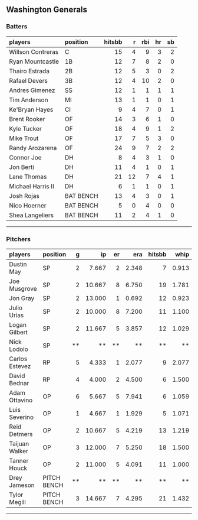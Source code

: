 ## Washington Generals

### Batters

 
|players           |position  | hitsbb|  r| rbi| hr| sb| 
|:-----------------|:---------|------:|--:|---:|--:|--:| 
|Willson Contreras |C         |     15|  4|   9|  3|  2| 
|Ryan Mountcastle  |1B        |     12|  7|   8|  2|  0| 
|Thairo Estrada    |2B        |     12|  5|   3|  0|  2| 
|Rafael Devers     |3B        |     12|  4|  10|  2|  0| 
|Andres Gimenez    |SS        |     12|  1|   1|  1|  1| 
|Tim Anderson      |MI        |     13|  1|   1|  0|  1| 
|Ke'Bryan Hayes    |CI        |      9|  4|   7|  0|  1| 
|Brent Rooker      |OF        |     14|  3|   6|  1|  0| 
|Kyle Tucker       |OF        |     18|  4|   9|  1|  2| 
|Mike Trout        |OF        |     17|  7|   5|  3|  0| 
|Randy Arozarena   |OF        |     24|  9|   7|  2|  2| 
|Connor Joe        |DH        |      8|  4|   3|  1|  0| 
|Jon Berti         |DH        |     11|  4|   1|  0|  1| 
|Lane Thomas       |DH        |     21| 12|   7|  4|  1| 
|Michael Harris II |DH        |      6|  1|   1|  0|  1| 
|Josh Rojas        |BAT BENCH |     13|  4|   3|  0|  1| 
|Nico Hoerner      |BAT BENCH |      5|  0|   4|  0|  0| 
|Shea Langeliers   |BAT BENCH |     11|  2|   4|  1|  0| 


* * *

### Pitchers

 
|players        |position    |  g|     ip| er|   era| hitsbb|  whip| so|  w| sv| 
|:--------------|:-----------|--:|------:|--:|-----:|------:|-----:|--:|--:|--:| 
|Dustin May     |SP          |  2|  7.667|  2| 2.348|      7| 0.913|  5|  0|  0| 
|Joe Musgrove   |SP          |  2| 10.667|  8| 6.750|     19| 1.781| 11|  0|  0| 
|Jon Gray       |SP          |  2| 13.000|  1| 0.692|     12| 0.923| 11|  2|  0| 
|Julio Urias    |SP          |  2| 10.000|  8| 7.200|     11| 1.100|  5|  1|  0| 
|Logan Gilbert  |SP          |  2| 11.667|  5| 3.857|     12| 1.029| 13|  1|  0| 
|Nick Lodolo    |SP          | **|     **| **|    **|     **|    **| **| **| **| 
|Carlos Estevez |RP          |  5|  4.333|  1| 2.077|      9| 2.077|  6|  0|  4| 
|David Bednar   |RP          |  4|  4.000|  2| 4.500|      6| 1.500|  5|  0|  0| 
|Adam Ottavino  |OP          |  6|  5.667|  5| 7.941|      6| 1.059|  5|  0|  0| 
|Luis Severino  |OP          |  1|  4.667|  1| 1.929|      5| 1.071|  5|  0|  0| 
|Reid Detmers   |OP          |  2| 10.667|  5| 4.219|     13| 1.219| 15|  0|  0| 
|Taijuan Walker |OP          |  3| 12.000|  7| 5.250|     18| 1.500|  7|  0|  0| 
|Tanner Houck   |OP          |  2| 11.000|  5| 4.091|     11| 1.000| 13|  0|  0| 
|Drey Jameson   |PITCH BENCH | **|     **| **|    **|     **|    **| **| **| **| 
|Tylor Megill   |PITCH BENCH |  3| 14.667|  7| 4.295|     21| 1.432| 13|  2|  0| 


* * *


